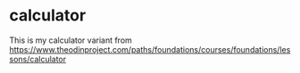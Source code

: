 # calculator

This is my calculator variant from https://www.theodinproject.com/paths/foundations/courses/foundations/lessons/calculator
